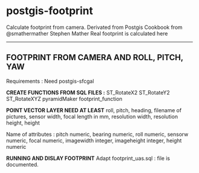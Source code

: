 postgis-footprint
===========
Calculate footprint from camera. Derivated from Postgis Cookbook from @smathermather Stephen Mather
Real footprint is calculated here

------------------------------------------
FOOTPRINT FROM CAMERA AND ROLL, PITCH, YAW
------------------------------------------

Requirements : Need postgis-sfcgal

**CREATE FUNCTIONS FROM SQL FILES :**
ST_RotateX2
ST_RotateY2
ST_RotateXYZ
pyramidMaker
footprint_function

**POINT VECTOR LAYER NEED AT LEAST** 
roll, pitch, heading, filename of pictures, sensor width, focal length in mm, resolution width, resolution height, height

Name of attributes : pitch numeric, bearing numeric, roll numeric, sensorw numeric, focal numeric, imagewidth integer, imageheight integer, height numeric

**RUNNING AND DISLAY FOOTPRINT**
Adapt footprint_uas.sql : file is documented.
